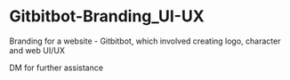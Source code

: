 # Gitbitbot-Branding_UI-UX
Branding for a website - Gitbitbot, which involved creating logo, character and web UI/UX


DM for further assistance
